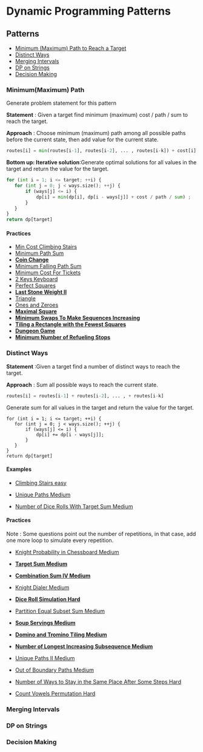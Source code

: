 # Dynamic Programming Patterns

## Patterns
- [Minimum (Maximum) Path to Reach a Target](#Minimum(Maximum)-Path)
- [Distinct Ways](#Distinct-Ways)
- [Merging Intervals](#Merging-Intervals)
- [DP on Strings](#DP-on-Strings)
- [Decision Making](#Decision-Making)

### Minimum(Maximum) Path
Generate problem statement for this pattern    

**Statement** : Given a target find minimum (maximum) cost / path / sum to reach the target.  

**Approach** : Choose minimum (maximum) path among all possible paths before the current state, then add value for the current state.
```python
routes[i] = min(routes[i-1], routes[i-2], ... , routes[i-k]) + cost[i]
```

**Bottom up: Iterative solution**:Generate optimal solutions for all values in the target and return the value for the target.
```python
for (int i = 1; i <= target; ++i) {
   for (int j = 0; j < ways.size(); ++j) {
       if (ways[j] <= i) {
           dp[i] = min(dp[i], dp[i - ways[j]] + cost / path / sum) ;
       }
   }
}
return dp[target]
```
#### Practices 
- [Min Cost Climbing Stairs](min_climbing_stairs)
- [Minimum Path Sum](mps)
- [**Coin Change**](coin_change)
- [Minimum Falling Path Sum](falling_path)
- [Minimum Cost For Tickets](cost_tickets)
- [2 Keys Keyboard](keyboard)
- [Perfect Squares](perfect_square)
- [**Last Stone Weight II**](stone2)
- [Triangle](triangle)
- [Ones and Zeroes](zerosones)
- [**Maximal Square**](maxsquare)
- [**Minimum Swaps To Make Sequences Increasing**](minSwap)
- [**Tiling a Rectangle with the Fewest Squares**](tilingrectangle)
- [**Dungeon Game**](Dungeon)
- [**Minimum Number of Refueling Stops**](refuelStop)

### Distinct Ways
**Statement** :Given a target find a number of distinct ways to reach the target.

**Approach** : Sum all possible ways to reach the current state.
```python
routes[i] = routes[i-1] + routes[i-2], ... , + routes[i-k]
```
Generate sum for all values in the target and return the value for the target.
```
for (int i = 1; i <= target; ++i) {
   for (int j = 0; j < ways.size(); ++j) {
       if (ways[j] <= i) {
           dp[i] += dp[i - ways[j]];
       }
   }
}
return dp[target]
```
#### Examples 
- [Climbing Stairs easy](climing_stairs)

- [Unique Paths Medium](uniquePaths)

- [Number of Dice Rolls With Target Sum Medium](rolldice)


#### Practices 
Note : Some questions point out the number of repetitions, in that case, add one more loop to simulate every repetition.

- [Knight Probability in Chessboard Medium](knight_chessboard)

- [**Target Sum Medium**](targetSum)

- [**Combination Sum IV Medium**](combinationSumIV)

- [Knight Dialer Medium](knightDialer)

- [**Dice Roll Simulation Hard**](rollSimulation)

- [Partition Equal Subset Sum Medium](partitionSum)

- [**Soup Servings Medium**](soupserving)

- [**Domino and Tromino Tiling Medium**](dominoTiling)

- [**Number of Longest Increasing Subsequence Medium**](LIS)

- [Unique Paths II Medium](uniquePath2)

- [Out of Boundary Paths Medium](outBoundary)

- [Number of Ways to Stay in the Same Place After Some Steps Hard](staySame)

- [Count Vowels Permutation Hard](vowelsPermutation)

### Merging Intervals

### DP on Strings

### Decision Making

